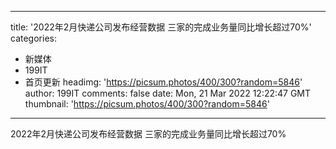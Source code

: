 
---
title: '2022年2月快递公司发布经营数据 三家的完成业务量同比增长超过70%'
categories: 
 - 新媒体
 - 199IT
 - 首页更新
headimg: 'https://picsum.photos/400/300?random=5846'
author: 199IT
comments: false
date: Mon, 21 Mar 2022 12:22:47 GMT
thumbnail: 'https://picsum.photos/400/300?random=5846'
---

<div>   
2022年2月快递公司发布经营数据 三家的完成业务量同比增长超过70%  
</div>
            